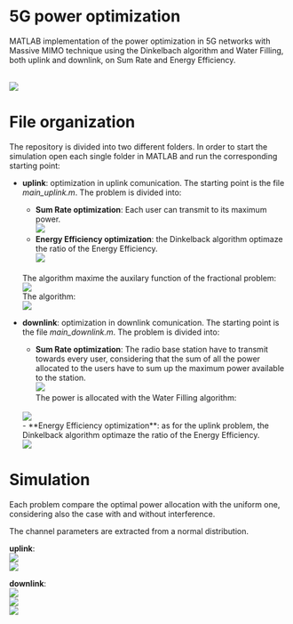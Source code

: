 # 5G power optimization
MATLAB implementation of the power optimization in 5G networks with Massive MIMO technique using the Dinkelbach algorithm and Water Filling, both uplink and downlink, on Sum Rate and Energy Efficiency.

<br>
<img src="./images/Users.png"> <br>

# File organization

The repository is divided into two different folders. In order to start the simulation open each single folder in MATLAB and run the corresponding starting point:

- **uplink**: optimization in uplink comunication. The starting point is the file *main_uplink.m*. The problem is divided into:
    - **Sum Rate optimization**: Each user can transmit to its maximum power. <br>
    <img src="./images/SumRate-uplink.png"> <br>
    - **Energy Efficiency optimization**: the Dinkelback algorithm optimaze the ratio of the Energy Efficiency.<br>
    <img src="./images/EnergyEfficiency-uplink.png"> <br>
    <br>
    The algorithm maxime the auxilary function of the fractional problem:
    <br>
    <img src="./images/AuxiliaryFunction.png"> <br>
    The algorithm:
    <br>
    <img src="./images/Dinkelback.png"> <br>

- **downlink**: optimization in downlink comunication. The starting point is the file *main_downlink.m*. The problem is divided into:
    - **Sum Rate optimization**: The radio base station have to transmit towards every user, considering that the sum of all the power allocated to the users have to sum up the maximum power available to the station. <br>
    <img src="./images/SumRate-downlink.png"> <br>
    The power is allocated with the Water Filling algorithm:
    <br>
    <img src="./images/WaterFilling.png"> <br>
    - **Energy Efficiency optimization**: as for the uplink problem, the Dinkelback algorithm optimaze the ratio of the Energy Efficiency.<br>
    <img src="./images/EnergyEfficiency-downlink.png"> <br>

# Simulation
Each problem compare the optimal power allocation with the uniform one, considering also the case with and without interference.

The channel parameters are extracted from a normal distribution.

**uplink**:
<br>
<img src="./images/SumRate-power-uplink.png"> <br>
<img src="./images/EnergyEfficiency-power-uplink.png"> <br>

**downlink**:
<br>
<img src="./images/SumRate-power-downlink.png"> <br>
<img src="./images/WaterFilling-allocation.png"> <br>
<img src="./images/EnergyEfficiency-power-downlink.png"> <br>


